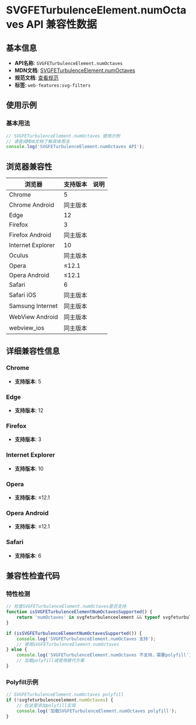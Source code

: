 # SVGFETurbulenceElement.numOctaves API 兼容性数据

## 基本信息

- **API名称**: `SVGFETurbulenceElement.numOctaves`
- **MDN文档**: [SVGFETurbulenceElement.numOctaves](https://developer.mozilla.org/docs/Web/API/SVGFETurbulenceElement/numOctaves)
- **规范文档**: [查看规范](https://drafts.fxtf.org/filter-effects/#dom-svgfeturbulenceelement-numoctaves)
- **标签**: `web-features:svg-filters`

## 使用示例

### 基本用法

```javascript
// SVGFETurbulenceElement.numOctaves 使用示例
// 请查阅MDN文档了解具体用法
console.log('SVGFETurbulenceElement.numOctaves API');
```

## 浏览器兼容性

| 浏览器 | 支持版本 | 说明 |
|--------|----------|------|
| Chrome | 5 |  |
| Chrome Android | 同主版本 |  |
| Edge | 12 |  |
| Firefox | 3 |  |
| Firefox Android | 同主版本 |  |
| Internet Explorer | 10 |  |
| Oculus | 同主版本 |  |
| Opera | ≤12.1 |  |
| Opera Android | ≤12.1 |  |
| Safari | 6 |  |
| Safari iOS | 同主版本 |  |
| Samsung Internet | 同主版本 |  |
| WebView Android | 同主版本 |  |
| webview_ios | 同主版本 |  |

## 详细兼容性信息

### Chrome

- **支持版本**: 5

### Edge

- **支持版本**: 12

### Firefox

- **支持版本**: 3

### Internet Explorer

- **支持版本**: 10

### Opera

- **支持版本**: ≤12.1

### Opera Android

- **支持版本**: ≤12.1

### Safari

- **支持版本**: 6

## 兼容性检查代码

### 特性检测

```javascript
// 检查SVGFETurbulenceElement.numOctaves是否支持
function isSVGFETurbulenceElementNumOctavesSupported() {
    return 'numOctaves' in svgfeturbulenceelement && typeof svgfeturbulenceelement.numOctaves === 'function';
}

if (isSVGFETurbulenceElementNumOctavesSupported()) {
    console.log('SVGFETurbulenceElement.numOctaves 支持');
    // 使用SVGFETurbulenceElement.numOctaves
} else {
    console.log('SVGFETurbulenceElement.numOctaves 不支持，需要polyfill');
    // 加载polyfill或使用替代方案
}
```

### Polyfill示例

```javascript
// SVGFETurbulenceElement.numOctaves polyfill
if (!svgfeturbulenceelement.numOctaves) {
    // 在这里添加polyfill实现
    console.log('加载SVGFETurbulenceElement.numOctaves polyfill');
}
```

